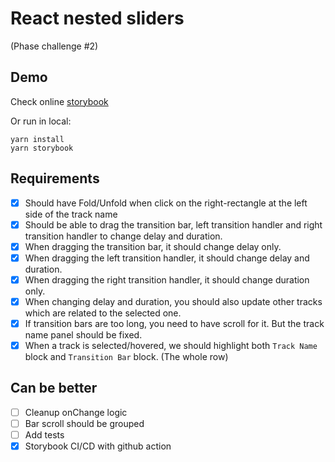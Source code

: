 # React nested sliders 
(Phase challenge #2)

## Demo
Check online [storybook](https://apolkingg8.github.io/react-nested-sliders/)

Or run in local:
```
yarn install
yarn storybook
```

## Requirements
- [x] Should have Fold/Unfold when click on the right-rectangle at the left side of the track name
- [x] Should be able to drag the transition bar, left transition handler and right transition handler to change delay and duration.
- [x] When dragging the transition bar, it should change delay only.
- [x] When dragging the left transition handler, it should change delay and duration.
- [x] When dragging the right transition handler, it should change duration only.
- [x] When changing delay and duration, you should also update other tracks which are related to the selected one.
- [x] If transition bars are too long, you need to have scroll for it. But the track name panel should be fixed.
- [x] When a track is selected/hovered, we should highlight both `Track Name` block and `Transition Bar` block. (The whole row)

## Can be better
- [ ] Cleanup onChange logic
- [ ] Bar scroll should be grouped
- [ ] Add tests
- [x] Storybook CI/CD with github action